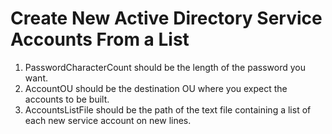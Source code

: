 # Create New Active Directory Service Accounts From a List

1. PasswordCharacterCount should be the length of the password you want.
2. AccountOU should be the destination OU where you expect the accounts to be built.
3. AccountsListFile should be the path of the text file containing a list of each new service account on new lines.
